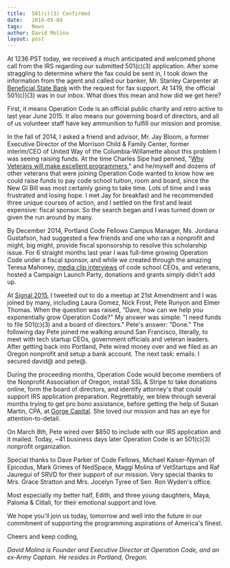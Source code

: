 ```yaml
---
title:  501(c)(3) Confirmed
date:   2016-05-04
tags:   News
author: David Molina
layout: post
---
```


At 1236 PST today, we received a much anticipated and welcomed phone call from the IRS regarding our submitted 501(c)(3) application. After some straggling to determine where the fax could be sent in, I took down the information from the agent and called our banker, Mr. Stanley Carpenter at [Beneficial State Bank](http://beneficialstatebank.com) with the request for fax support. At 1419, the official 501(c))(3) was in our inbox. What does this mean and how did we get here?

First, it means Operation Code is an official public charity and retro active to last year June 2015. It also means our governing board of directors, and all of us volunteer staff have key ammunition to fulfill our mission and promise.

In the fall of 2014, I asked a friend and advisor, Mr. Jay Bloom, a former Executive Director of the Morrison Child & Family Center, former interim/CEO of United Way of the Columbia-Willamette about this problem I was seeing raising funds. At the time Charles Sipe had penned, "[Why Veterans will make excellent programmers](https://www.switchup.org/blog/why-veterans-will-make-excellent-programmers)," and he/myself and dozens of other veterans that were joining Operation Code wanted to know how we could raise funds to pay code school tuition, room and board, since the New GI Bill was most certainly going to take time. Lots of time and I was frustrated and losing hope. I met Jay for breakfast and he recommended three unique courses of action, and I settled on the first and least expensive: fiscal sponsor. So the search began and I was turned down or given the run around by many.

By December 2014, Portland Code Fellows Campus Manager, Ms. Jordana Gustafson, had suggested a few friends and one who ran a nonprofit and might, big might, provide fiscal sponsorship to resolve this scholarship issue. For 6 straight months last year I was full-time growing Operation Code under a fiscal sponsor, and while we created through the amazing Teresa Mahoney, [media clip interviews](https://operationcode.org/media) of code school CEOs, and veterans, hosted a Campaign Launch Party, donations and grants simply didn't add up.

At [Signal 2015](https://www.twilio.com/signal/2015), I tweeted out to do a meetup at 21st Amendment and I was joined by many, including Laura Gomez, Nick Frost, Pete Runyon and Elmer Thomas. When the question was raised, "Dave, how can we help *you* exponentially grow Operation Code?" My answer was simple: "I need funds to file 501(c)(3) and a board of directors." Pete's answer: "Done." The following day Pete joined me walking around San Francisco, literally, to meet with tech startup CEOs, government officials and veteran leaders. After getting back into Portland, Pete wired money over and we filed as an Oregon nonprofit and setup a bank account. The next task: emails. I secured david@ and pete@.

During the proceeding months, Operation Code would become members of the Nonprofit Association of Oregon, install SSL & Stripe to take donations online, form the board of directors, and identify attorney's that could support IRS application preparation. Regrettably, we blew through several months trying to get pro bono assistance, before getting the help of Susan Martin, CPA, at [Gorge Capital](http://www.gorgecap.com). She loved our mission and has an eye for attention-to-detail.

On March 8th, Pete wired over $850 to include with our IRS application and it mailed. Today, ~41 business days later Operation Code is an 501(c)(3) nonprofit organization.

Special thanks to Dave Parker of Code Fellows, Michael Kaiser-Nyman of Epicodus, Mark Grimes of NedSpace, Maggi Molina of VetStartups and Raf Jauregui of SRVD for their support of our mission. Very special thanks to Mrs. Grace Stratton and Mrs. Jocelyn Tyree of Sen. Ron Wyden's office.

Most especially my better half, Edith, and three young daughters, Maya, Paloma & Citlali, for their emotional support and love.

We hope you'll join us today, tomorrow and well into the future in our commitment of supporting the programming aspirations of America's finest.

Cheers and keep coding,

*David Molina is Founder and Executive Director at Operation Code, and an ex-Army Captain. He resides in Portland, Oregon.*
